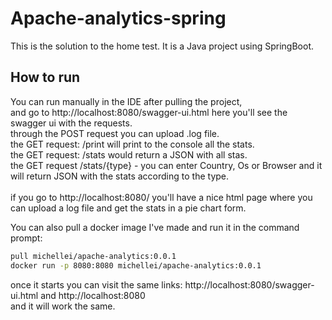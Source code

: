 # Apache-analytics-spring

This is the solution to the home test. 
It is a Java project using SpringBoot. 

## How to run
You can run manually in the IDE after pulling the project,<br> 
and go to http://localhost:8080/swagger-ui.html here you'll see the swagger ui with the requests.<br>
through the POST request you can upload .log file. <br>
the GET request: /print will print to the console all the stats.<br>
the GET request: /stats would return a JSON with all stas.<br>
the GET request /stats/{type} - you can enter Country, Os or Browser and it will return JSON with the stats according to the type.<br><br>
if you go to http://localhost:8080/ you'll have a nice html page where you can upload a log file and get the stats in a pie chart form. 

You can also pull a docker image I've made and run it in the command prompt:

```bash
pull michellei/apache-analytics:0.0.1
docker run -p 8080:8080 michellei/apache-analytics:0.0.1
```
once it starts you can visit the same links: http://localhost:8080/swagger-ui.html and http://localhost:8080<br>
and it will work the same.
